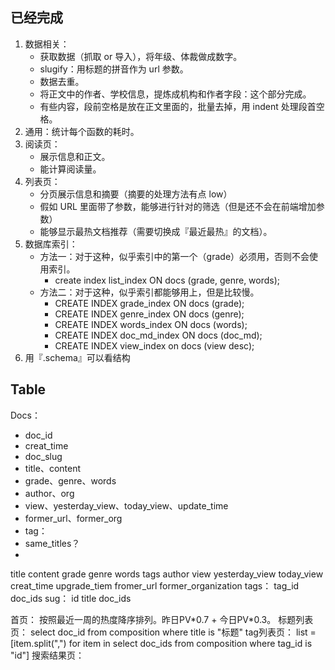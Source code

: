 ## 已经完成
1. 数据相关：
   + 获取数据（抓取 or 导入），将年级、体裁做成数字。
   + slugify：用标题的拼音作为 url 参数。
   + 数据去重。
   + 将正文中的作者、学校信息，提炼成机构和作者字段：这个部分完成。
   + 有些内容，段前空格是放在正文里面的，批量去掉，用 indent 处理段首空格。
2. 通用：统计每个函数的耗时。
3. 阅读页：
   + 展示信息和正文。
   + 能计算阅读量。
4. 列表页：
   + 分页展示信息和摘要（摘要的处理方法有点 low）
   + 假如 URL 里面带了参数，能够进行针对的筛选（但是还不会在前端增加参数）
   + 能够显示最热文档推荐（需要切换成『最近最热』的文档）。
5. 数据库索引：
   - 方法一：对于这种，似乎索引中的第一个（grade）必须用，否则不会使用索引。
     - create index list_index ON docs (grade, genre, words);
   - 方法二：对于这种，似乎索引都能够用上，但是比较慢。
     - CREATE INDEX grade_index ON docs (grade);
     - CREATE INDEX genre_index ON docs (genre);
     - CREATE INDEX words_index ON docs (words);
     - CREATE INDEX doc_md_index ON docs (doc_md);
     - CREATE INDEX view_index on docs (view desc);
6. 用『.schema』可以看结构

## Table
Docs：

+ doc_id
+ creat_time
+ doc_slug
+ title、content
+ grade、genre、words
+ author、org
+ view、yesterday_view、today_view、update_time
+ former_url、former_org
+ tag：
+ same_titles？
+ ​



 title content grade genre words tags author view yesterday_view today_view creat_time upgrade_tiem fromer_url former_organization
tags：	tag_id doc_ids
sug：	id title doc_ids

首页：		按照最近一周的热度降序排列。昨日PV\*0.7 + 今日PV\*0.3。
标题列表页：	select doc_id from composition where title is "标题"
tag列表页：	list = [item.split(",") for item in select doc_ids from composition where tag_id is "id"]
搜索结果页：